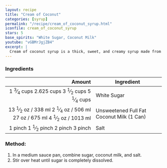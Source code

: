 ```yaml
---
layout: recipe
title: "Cream of Coconut"
categories: [syrup]
permalink: "/recipe/cream_of_coconut_syrup.html"
iconfile: cream_of_coconut_syrup
stars: 5
base_spirits: "White Sugar, Coconut Milk"
youtube: "vGBMrJgjZB4"
excerpt: |
  Cream of coconut syrup is a thick, sweet, and creamy syrup made from coconut milk and sugar.
---
```


### Ingredients

|                                                                                                                                                                                                                                                                          Amount | Ingredient                                |
| ------------------------------------------------------------------------------------------------------------------------------------------------------------------------------------------------------------------------------------------------------------------------------: | ----------------------------------------- |
|                        <span class="onex active">1 <sup>3</sup>&frasl;<sub>4</sub> cups </span> <span class="onehalfx">2.625 cups </span> <span class="twox">3 <sup>1</sup>&frasl;<sub>2</sub> cups </span> <span class="threex">5 <sup>1</sup>&frasl;<sub>4</sub> cups </span> | White Sugar                               |
| <span class="onex active">13 <sup>1</sup>&frasl;<sub>2</sub> oz / 338 ml</span> <span class="onehalfx">2 <sup>1</sup>&frasl;<sub>4</sub> oz / 506 ml</span> <span class="twox">27 oz / 675 ml</span> <span class="threex">4 <sup>1</sup>&frasl;<sub>2</sub> oz / 1013 ml</span> | Unsweetened Full Fat Coconut Milk (1 Can) |
|                                                                                        <span class="onex active">1 pinch </span> <span class="onehalfx">1 <sup>1</sup>&frasl;<sub>2</sub> pinch </span> <span class="twox">2 pinch </span> <span class="threex">3 pinch </span> | Salt                                      |

### Method:

1. In a medium sauce pan, combine sugar, coconut milk, and salt.
2. Stir over heat until sugar is completely dissolved.

<script type="application/ld+json">
{
  "@context": "https://schema.org",
  "@type": "Recipe",
  "author": "{{ page.author }}",
  "description": "{{ page.excerpt | strip_html | replace: '"', "'" }}",
  "image": "{%- for ingredient in site.data[page.iconfile].images.ingredient limit: 1 -%}{{ ingredient.url }}{%- endfor -%}",
  "recipeIngredient": [  "1.75 cups White Sugar",
  "13.5 oz Unsweetened Full Fat Coconut Milk (1 Can)",
  "1 pinch Salt "],
  "name": "{{ page.title }}",
  "recipeInstructions": "",
  "recipeYield": "1 cocktail",
  "recipeCategory": "cocktail"
}
</script>
